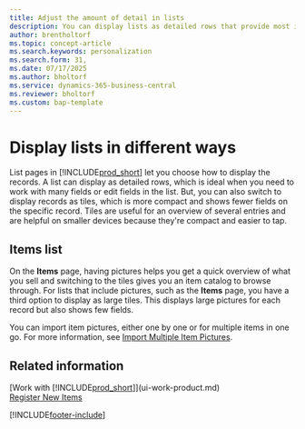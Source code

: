 ```yaml
---
title: Adjust the amount of detail in lists
description: You can display lists as detailed rows that provide most information, or as tiles that are easy to visually scan.
author: brentholtorf
ms.topic: concept-article
ms.search.keywords: personalization
ms.search.form: 31,
ms.date: 07/17/2025
ms.author: bholtorf
ms.service: dynamics-365-business-central
ms.reviewer: bholtorf
ms.custom: bap-template
---
```

# Display lists in different ways

List pages in [!INCLUDE[prod_short](includes/prod_short.md)] let you choose how to display the records. A list can display as detailed rows, which is ideal when you need to work with many fields or edit fields in the list. But, you can also switch to display records as tiles, which is more compact and shows fewer fields on the specific record. Tiles are useful for an overview of several entries and are helpful on smaller devices because they're compact and easier to tap.

## Items list

On the **Items** page, having pictures helps you get a quick overview of what you sell and switching to the tiles gives you an item catalog to browse through. For lists that include pictures, such as the **Items** page, you have a third option to display as large tiles. This displays large pictures for each record but also shows few fields.

You can import item pictures, either one by one or for multiple items in one go. For more information, see [Import Multiple Item Pictures](inventory-how-import-item-pictures.md).  

## Related information

[Work with [!INCLUDE[prod_short](includes/prod_short.md)]](ui-work-product.md)  
[Register New Items](inventory-how-register-new-items.md)  


[!INCLUDE[footer-include](includes/footer-banner.md)]
